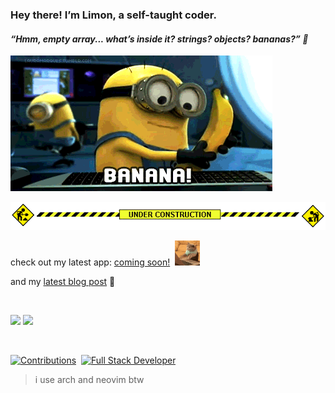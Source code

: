 ### Hey there! I’m Limon, a self-taught coder.

#### _“Hmm, empty array... what’s inside it? strings? objects? bananas?” 🍌_

<p align="left">
  <img src="banana-minions.gif" alt="Animated banana GIF: empty array joke">
</p>

<p>
  <img src="under-construction.gif" alt="Under Construction" />
</p>

check out my latest app: [coming soon!](#)&nbsp;&nbsp;<img src="cat-typing.gif" width="40" />&nbsp;&nbsp;

and my [latest blog post](https://medium.com/@sheikhlimon) 📝

<br>

<p align="left">
  <!-- Top Languages Card -->
  <img src="https://github-readme-stats.vercel.app/api/top-langs/?username=sheikhlimon&layout=compact&theme=dark&hide_title=true&icon_color=32AA32" width="300"/>

  <!-- GitHub Stats Card -->
  <img src="https://github-readme-stats.vercel.app/api?username=sheikhlimon&hide=stars&show_icons=true&theme=dark&count_private=true&hide_title=true&icon_color=32AA32" width="450"/>
</p>

<br>

<p align="left">
  <a href="#"><img src="https://img.shields.io/badge/PRs-Open%20Source-brightgreen" alt="Contributions"></a>&nbsp;
  <a href="#"><img src="https://img.shields.io/badge/Full%20Stack-Focused-blue" alt="Full Stack Developer"></a>
</p>

> i use arch and neovim btw
